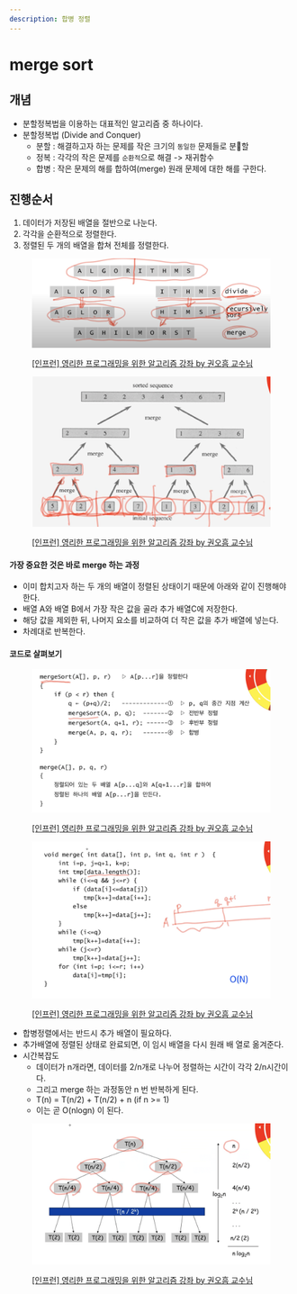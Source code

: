 ```yaml
---
description: 합병 정렬
---
```


# merge sort

## 개념&#x20;

* 분할정복법을 이용하는 대표적인 알고리즘 중 하나이다.&#x20;
* 분할정복법 (Divide and Conquer)
  * 분할 : 해결하고자 하는 문제를 작은 크기의 `동일한` 문제들로 분할 &#x20;
  * 정복 : 각각의 작은 문제를 `순환적`으로 해결 -> 재귀함수
  * 합병 : 작은 문제의 해를 합하여(merge) 원래 문제에 대한 해를 구한다.&#x20;



## 진행순서

1. 데이터가 저장된 배열을 절반으로 나눈다.&#x20;
2. 각각을 순환적으로 정렬한다.&#x20;
3. 정렬된 두 개의 배열을 합쳐 전체를 정렬한다.&#x20;

<figure><img src="../../../.gitbook/assets/image (13) (1) (2).png" alt=""><figcaption><p><a href="https://www.inflearn.com/course/%EC%95%8C%EA%B3%A0%EB%A6%AC%EC%A6%98-%EA%B0%95%EC%A2%8C">[인프런] 영리한 프로그래밍을 위한 알고리즘 강좌 by 권오흠 교수님</a></p></figcaption></figure>

<figure><img src="../../../.gitbook/assets/image (29).png" alt=""><figcaption><p><a href="https://www.inflearn.com/course/%EC%95%8C%EA%B3%A0%EB%A6%AC%EC%A6%98-%EA%B0%95%EC%A2%8C">[인프런] 영리한 프로그래밍을 위한 알고리즘 강좌 by 권오흠 교수님</a></p></figcaption></figure>

#### 가장 중요한 것은 바로 merge 하는 과정&#x20;

* 이미 합치고자 하는 두 개의 배열이 정렬된 상태이기 때문에 아래와 같이 진행해야한다.&#x20;
* 배열 A와 배열 B에서 가장 작은 값을 골라 추가 배열C에 저장한다.&#x20;
* 해당 값을 제외한 뒤, 나머지 요소를 비교하여 더 작은 값을 추가 배열에 넣는다.&#x20;
* 차례대로 반복한다.&#x20;



#### 코드로 살펴보기&#x20;

<figure><img src="../../../.gitbook/assets/image (10) (1) (3).png" alt=""><figcaption><p><a href="https://www.inflearn.com/course/%EC%95%8C%EA%B3%A0%EB%A6%AC%EC%A6%98-%EA%B0%95%EC%A2%8C">[인프런] 영리한 프로그래밍을 위한 알고리즘 강좌 by 권오흠 교수님</a></p></figcaption></figure>

<figure><img src="../../../.gitbook/assets/image (25) (2).png" alt=""><figcaption><p><a href="https://www.inflearn.com/course/%EC%95%8C%EA%B3%A0%EB%A6%AC%EC%A6%98-%EA%B0%95%EC%A2%8C">[인프런] 영리한 프로그래밍을 위한 알고리즘 강좌 by 권오흠 교수님</a></p></figcaption></figure>

* 합병정렬에서는 반드시 추가 배열이 필요하다.&#x20;
* 추가배열에 정렬된 상태로 완료되면, 이 임시 배열을 다시 원래 배 열로 옮겨준다.&#x20;
* 시간복잡도&#x20;
  * 데이터가 n개라면, 데이터를 2/n개로 나누어 정렬하는 시간이 각각 2/n시간이다.&#x20;
  * 그리고 merge 하는 과정동안 n 번 반복하게 된다.&#x20;
  * T(n) = T(n/2) + T(n/2) + n (if n >= 1)&#x20;
  * 이는 곧 O(nlogn) 이 된다.&#x20;

<figure><img src="../../../.gitbook/assets/image (17) (1) (3).png" alt=""><figcaption><p><a href="https://www.inflearn.com/course/%EC%95%8C%EA%B3%A0%EB%A6%AC%EC%A6%98-%EA%B0%95%EC%A2%8C">[인프런] 영리한 프로그래밍을 위한 알고리즘 강좌 by 권오흠 교수님</a></p></figcaption></figure>

